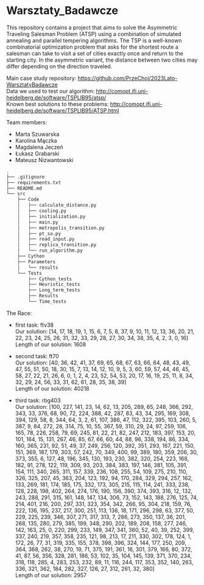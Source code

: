 # Warsztaty_Badawcze

This repository contains a project that aims to solve the Asymmetric Traveling Salesman Problem (ATSP) using a combination of simulated annealing and parallel tempering algorithms.
The TSP is a well-known combinatorial optimization problem that asks for the shortest route a salesman can take to visit a set of cities exactly once and return to the starting city. In the asymmetric variant, the distance between two cities may differ depending on the direction traveled.

Main case study repository: https://github.com/PrzeChoj/2023Lato-WarsztatyBadawcze <br />
Data we used to test our algorithm: http://comopt.ifi.uni-heidelberg.de/software/TSPLIB95/atsp/ <br />
Known best solutions to these problems: http://comopt.ifi.uni-heidelberg.de/software/TSPLIB95/ATSP.html

Team members:
- Marta Szuwarska
- Karolina Mączka
- Magdalena Jeczeń
- Łukasz Grabarski
- Mateusz Nizwantowski

```bash
.
├── .gitignore
├── requirements.txt
├── README.md
└── src
    ├── Code
    │   ├── calculate_distance.py
    │   ├── cooling.py
    │   ├── initialization.py
    │   ├── main.py
    │   ├── metropolis_transition.py
    │   ├── pt_sa.py
    │   ├── read_input.py
    │   ├── replica_transition.py
    │   └── run_algorithm.py
    ├── Cython
    ├── Parameters
    │   └── results
    └── Tests
        ├── Cython_tests
        ├── Heuristic_tests
        ├── Long_term_tests
        ├── Results
        └── Time_tests
```
The Race:
- first task: ftv38 \
Our solution: [14, 17, 18, 19, 1, 15, 6, 7, 5, 8, 37, 9, 10, 11, 12, 13, 36, 20, 21, 22, 23, 24, 25, 26, 31, 32, 33, 29, 28, 27, 30, 34, 38, 35, 4, 2, 3, 0, 16] \
Length of our solution: 1608 

- second task: ft70 \
Our solution: [40, 36, 42, 41, 37, 69, 65, 68, 67, 63, 66, 64, 48, 43, 49, 47, 55, 51, 50, 18, 30, 15, 7, 13, 14, 12, 10, 9, 5, 3, 60, 59, 57, 44, 46, 45, 58, 27, 22, 21, 26, 6, 0, 1, 2, 4, 23, 52, 54, 53, 20, 17, 16, 19, 25, 11, 8, 34, 32, 29, 24, 56, 33, 31, 62, 61, 28, 35, 38, 39] \
Length of our solution: 40218 

- third task: rbg403 \
Our solution: [100, 227, 141, 23, 14, 62, 13, 205, 289, 65, 248, 366, 292, 343, 33, 376, 68, 90, 72, 224, 388, 42, 287, 83, 43, 34, 295, 169, 308, 394, 129, 58, 8, 344, 64, 3, 2, 61, 107, 386, 47, 112, 322, 395, 103, 260, 5, 387, 9, 84, 272, 28, 314, 75, 10, 55, 367, 59, 310, 29, 24, 97, 259, 106, 165, 78, 226, 258, 79, 69, 245, 81, 22, 21, 82, 247, 212, 183, 397, 153, 20, 101, 164, 15, 131, 267, 46, 85, 67, 66, 60, 44, 88, 96, 338, 194, 86, 334, 160, 365, 231, 92, 51, 49, 37, 249, 256, 120, 392, 351, 293, 167, 221, 150, 151, 369, 187, 179, 303, 57, 242, 70, 349, 400, 99, 389, 180, 359, 206, 30, 373, 355, 6, 127, 48, 196, 345, 130, 193, 230, 382, 320, 254, 223, 168, 182, 91, 278, 122, 119, 309, 93, 203, 384, 383, 197, 146, 381, 105, 391, 154, 111, 340, 265, 311, 157, 339, 236, 108, 255, 54, 109, 275, 210, 110, 326, 325, 207, 45, 363, 204, 123, 192, 94, 170, 284, 329, 294, 257, 162, 133, 269, 181, 174, 185, 175, 332, 173, 305, 215, 115, 114, 241, 333, 238, 128, 228, 198, 402, 264, 274, 176, 190, 156, 390, 374, 393, 316, 12, 132, 243, 288, 291, 315, 161, 148, 147, 134, 306, 73, 152, 143, 188, 276, 125, 74, 214, 401, 216, 200, 297, 331, 323, 354, 342, 266, 95, 304, 218, 159, 76, 222, 136, 195, 237, 217, 300, 251, 113, 138, 18, 171, 296, 298, 63, 377, 50, 229, 225, 239, 346, 307, 271, 317, 313, 7, 286, 273, 350, 137, 36, 201, 268, 135, 280, 279, 385, 199, 348, 290, 202, 189, 208, 158, 277, 246, 142, 163, 25, 0, 220, 299, 233, 149, 347, 341, 360, 52, 40, 39, 252, 399, 337, 240, 219, 357, 358, 235, 121, 98, 213, 17, 211, 330, 302, 178, 124, 1, 172, 26, 77, 31, 319, 335, 155, 378, 398, 396, 324, 144, 177, 250, 209, 364, 368, 262, 38, 270, 19, 71, 375, 191, 361, 16, 301, 379, 166, 80, 372, 41, 87, 56, 356, 328, 281, 186, 53, 102, 35, 104, 145, 139, 371, 370, 234, 318, 118, 285, 4, 283, 253, 232, 89, 11, 116, 244, 117, 353, 352, 140, 263, 336, 321, 362, 184, 282, 327, 126, 27, 312, 261, 32, 380] \
Length of our solution: 2957 
